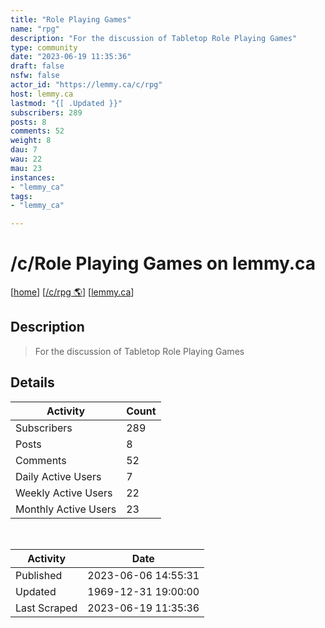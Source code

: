 ```yaml
---
title: "Role Playing Games" 
name: "rpg"
description: "For the discussion of Tabletop Role Playing Games"
type: community
date: "2023-06-19 11:35:36"
draft: false
nsfw: false
actor_id: "https://lemmy.ca/c/rpg"
host: lemmy.ca
lastmod: "{[ .Updated }}"
subscribers: 289
posts: 8
comments: 52
weight: 8
dau: 7
wau: 22
mau: 23
instances:
- "lemmy_ca"
tags: 
- "lemmy_ca"

---
```


# /c/Role Playing Games on lemmy.ca

[[home](/)]
[[/c/rpg 🌎](https://lemmy.ca/c/rpg)]
[[lemmy.ca](/instances/lemmy_ca)]


## Description 

<blockquote class="description">
For the discussion of Tabletop Role Playing Games
</blockquote>


## Details

| Activity | Count  |
|----------------------|---|
| Subscribers          | 289 |
| Posts                | 8  |
| Comments             | 52  |
| Daily Active Users   | 7  |
| Weekly Active Users  | 22  |
| Monthly Active Users | 23  |

<br>

| Activity | Date |
|----------------------|---|
| Published            | 2023-06-06 14:55:31 |
| Updated              | 1969-12-31 19:00:00 |
| Last Scraped         | 2023-06-19 11:35:36 |
